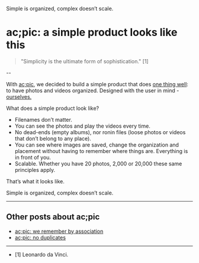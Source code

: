Simple is organized, complex doesn’t scale.
# ac;pic: a simple product looks like this

> "Simplicity is the ultimate form of sophistication." [1]

--

With <a href="https://altocode.nl/pic/" target="_blank">ac;pic</a>, we decided to build a simple product that does <a href="https://altocode.nl/blog/one-thing-well" target="_blank">one thing well</a>: to have photos and videos organized. Designed with the user in mind - <a href="https://altocode.nl/blog/facilitator" target="_blank">ourselves.</a>  

What does a simple product look like? 
- Filenames don’t matter. 
- You can see the photos and play the videos every time. 
- No dead-ends (empty albums), nor ronin files (loose photos or videos that don’t belong to any place). 
- You can see where images are saved, change the organization and placement without having to remember where things are. Everything is in front of you. 
- Scalable. Whether you have 20 photos, 2,000 or 20,000 these same principles apply. 

That’s what it looks like.
 
Simple is organized, complex doesn’t scale.

---

## Other posts about ac;pic
- <a href="https://altocode.nl/blog/we-remember-by-association" target="_blank">ac;pic: we remember by association</a> 
- <a href="https://altocode.nl/blog/no-duplicates" target="_blank">ac;pic: no duplicates</a> 

---

- [1] Leonardo da Vinci.

